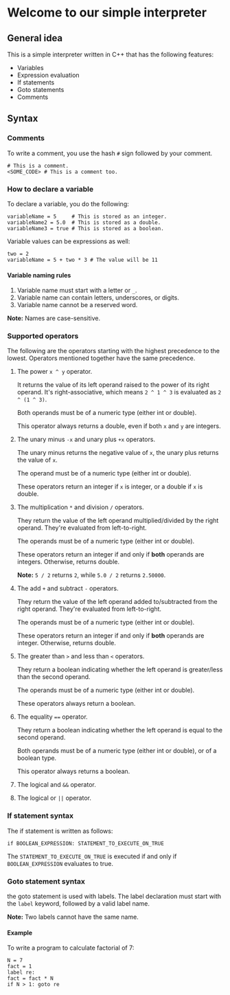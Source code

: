 # Welcome to our simple interpreter

## General idea

This is a simple interpreter written in C++ that has the following features:

- Variables
- Expression evaluation
- If statements
- Goto statements
- Comments

## Syntax

### Comments

To write a comment, you use the hash `#` sign followed by your comment.

```
# This is a comment.
<SOME_CODE> # This is a comment too.
```

### How to declare a variable

To declare a variable, you do the following:

```
variableName = 5     # This is stored as an integer.
variableName2 = 5.0  # This is stored as a double.
variableName3 = true # This is stored as a boolean.
```

Variable values can be expressions as well:

```
two = 2
variableName = 5 + two * 3 # The value will be 11
```

#### Variable naming rules

1. Variable name must start with a letter or `_`.
2. Variable name can contain letters, underscores, or digits.
3. Variable name cannot be a reserved word.

**Note:** Names are case-sensitive.

### Supported operators

The following are the operators starting with the highest precedence to the lowest. Operators mentioned together have the same precedence.

1. The power `x ^ y` operator.

    It returns the value of its left operand raised to the power of its right operand. It's right-associative, which means `2 ^ 1 ^ 3` is evaluated as `2 ^ (1 ^ 3)`.

    Both operands must be of a numeric type (either int or double).

    This operator always returns a double, even if both `x` and `y` are integers.

2. The unary minus `-x` and unary plus `+x` operators.

    The unary minus returns the negative value of `x`, the unary plus returns the value of `x`.

    The operand must be of a numeric type (either int or double).

    These operators return an integer if `x` is integer, or a double if `x` is double.

3. The multiplication `*` and division `/` operators.

    They return the value of the left operand multiplied/divided by the right operand. They're evaluated from left-to-right.

    The operands must be of a numeric type (either int or double).

    These operators return an integer if and only if **both** operands are integers. Otherwise, returns double.

    **Note:** `5 / 2` returns `2`, while `5.0 / 2` returns `2.50000`.

4. The add `+` and subtract `-` operators.

    They return the value of the left operand added to/subtracted from the right operand. They're evaluated from left-to-right.

    The operands must be of a numeric type (either int or double).

    These operators return an integer if and only if **both** operands are integer. Otherwise, returns double.

5. The greater than `>` and less than `<` operators.

    They return a boolean indicating whether the left operand is greater/less than the second operand.

    The operands must be of a numeric type (either int or double).

    These operators always return a boolean.

6. The equality `==` operator.

    They return a boolean indicating whether the left operand is equal to the second operand.

    Both operands must be of a numeric type (either int or double), or of a boolean type.

    This operator always returns a boolean.

7. The logical and `&&` operator.

8. The logical or `||` operator.

### If statement syntax

The if statement is written as follows:

```
if BOOLEAN_EXPRESSION: STATEMENT_TO_EXECUTE_ON_TRUE
```

The `STATEMENT_TO_EXECUTE_ON_TRUE` is executed if and only if `BOOLEAN_EXPRESSION` evaluates to true.

### Goto statement syntax

the goto statement is used with labels. The label declaration must start with the `label` keyword, followed by a valid label name.

**Note:** Two labels cannot have the same name.

#### Example

To write a program to calculate factorial of 7:

```
N = 7
fact = 1
label re:
fact = fact * N
if N > 1: goto re
```
